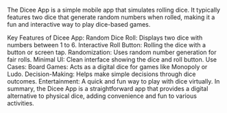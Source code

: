 The Dicee App is a simple mobile app that simulates rolling dice. It typically features two dice that generate random numbers when rolled, making it a fun and interactive way to play dice-based games.

Key Features of Dicee App:
Random Dice Roll: Displays two dice with numbers between 1 to 6.
Interactive Roll Button: Rolling the dice with a button or screen tap.
Randomization: Uses random number generation for fair rolls.
Minimal UI: Clean interface showing the dice and roll button.
Use Cases:
Board Games: Acts as a digital dice for games like Monopoly or Ludo.
Decision-Making: Helps make simple decisions through dice outcomes.
Entertainment: A quick and fun way to play with dice virtually.
In summary, the Dicee App is a straightforward app that provides a digital alternative to physical dice, adding convenience and fun to various activities.
